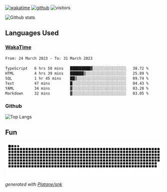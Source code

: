 [![wakatime](https://wakatime.com/badge/user/82c377cd-a54c-404c-b7df-177b313ca539.svg)](https://wakatime.com/@82c377cd-a54c-404c-b7df-177b313ca539)
[![github](https://img.shields.io/github/followers/xinthose?logo=github&style=plastic)](https://github.com/alanhamlett?tab=followers)
![visitors](https://visitor-badge.glitch.me/badge?page_id=xinthose&left_color=green&right_color=red)

![Github stats](https://github-readme-stats.vercel.app/api?username=xinthose&show_icons=true&theme=radical&count_private=true)

## Languages Used

### [WakaTime](https://wakatime.com/)
<!--START_SECTION:waka-->

```text
From: 24 March 2023 - To: 31 March 2023

TypeScript   6 hrs 58 mins   █████████▓░░░░░░░░░░░░░░░   38.72 %
HTML         4 hrs 39 mins   ██████▒░░░░░░░░░░░░░░░░░░   25.89 %
SQL          1 hr 45 mins    ██▒░░░░░░░░░░░░░░░░░░░░░░   09.74 %
Text         47 mins         █░░░░░░░░░░░░░░░░░░░░░░░░   04.43 %
YAML         34 mins         ▓░░░░░░░░░░░░░░░░░░░░░░░░   03.20 %
Markdown     32 mins         ▓░░░░░░░░░░░░░░░░░░░░░░░░   03.05 %
```

<!--END_SECTION:waka-->

### Github

![Top Langs](https://github-readme-stats.vercel.app/api/top-langs/?username=xinthose)

## Fun
![github contribution grid snake animation](https://raw.githubusercontent.com/xinthose/xinthose/output/github-contribution-grid-snake.svg)

_generated with [Platane/snk](https://github.com/Platane/snk)_
